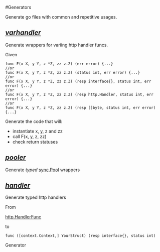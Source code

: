 #Generators

Generate go files with common and repetitive usages.

## *[varhandler](/varhandler)*

Generate wrappers for variing http handler funcs.

Given
```
func F(x X, y Y, z *Z, zz z.Z) (err error) {...}
//or
func F(x X, y Y, z *Z, zz z.Z) (status int, err error) {...}
//or
func F(x X, y Y, z *Z, zz z.Z) (resp interface{}, status int, err error) {...}
//or
func F(x X, y Y, z *Z, zz z.Z) (resp http.Handler, status int, err error) {...}
//or
func F(x X, y Y, z *Z, zz z.Z) (resp []byte, status int, err error) {...}
```
Generate the code that will:
* instantiate x, y, z and zz
* call F(x, y, z, zz)
* check return statuses



## *[pooler](/pooler)*

Generate *typed* [sync.Pool](https://golang.org/pkg/sync/#Pool) wrappers

## *[handler](/handler)*
Generate typed http handlers

From

[http.HandlerFunc](https://golang.org/pkg/net/http/#HandlerFunc)

to
```
func ([context.Context,] YourStruct) (resp interface{}, status int)
```
Generator
